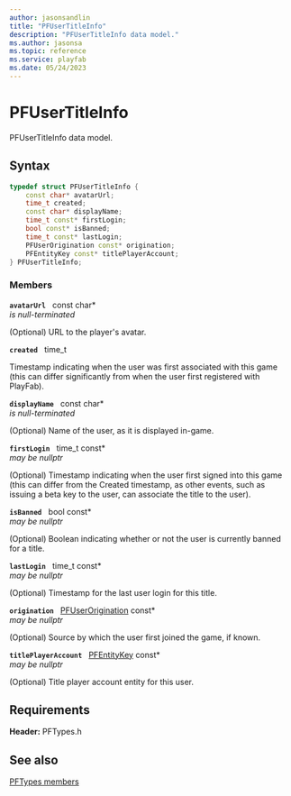 ```yaml
---
author: jasonsandlin
title: "PFUserTitleInfo"
description: "PFUserTitleInfo data model."
ms.author: jasonsa
ms.topic: reference
ms.service: playfab
ms.date: 05/24/2023
---
```


# PFUserTitleInfo  

PFUserTitleInfo data model.  

## Syntax  
  
```cpp
typedef struct PFUserTitleInfo {  
    const char* avatarUrl;  
    time_t created;  
    const char* displayName;  
    time_t const* firstLogin;  
    bool const* isBanned;  
    time_t const* lastLogin;  
    PFUserOrigination const* origination;  
    PFEntityKey const* titlePlayerAccount;  
} PFUserTitleInfo;  
```
  
### Members  
  
**`avatarUrl`** &nbsp; const char*  
*is null-terminated*  
  
(Optional) URL to the player's avatar.
  
**`created`** &nbsp; time_t  
  
Timestamp indicating when the user was first associated with this game (this can differ significantly from when the user first registered with PlayFab).
  
**`displayName`** &nbsp; const char*  
*is null-terminated*  
  
(Optional) Name of the user, as it is displayed in-game.
  
**`firstLogin`** &nbsp; time_t const*  
*may be nullptr*  
  
(Optional) Timestamp indicating when the user first signed into this game (this can differ from the Created timestamp, as other events, such as issuing a beta key to the user, can associate the title to the user).
  
**`isBanned`** &nbsp; bool const*  
*may be nullptr*  
  
(Optional) Boolean indicating whether or not the user is currently banned for a title.
  
**`lastLogin`** &nbsp; time_t const*  
*may be nullptr*  
  
(Optional) Timestamp for the last user login for this title.
  
**`origination`** &nbsp; [PFUserOrigination](../enums/pfuserorigination.md) const*  
*may be nullptr*  
  
(Optional) Source by which the user first joined the game, if known.
  
**`titlePlayerAccount`** &nbsp; [PFEntityKey](pfentitykey-c.md) const*  
*may be nullptr*  
  
(Optional) Title player account entity for this user.
  
  
## Requirements  
  
**Header:** PFTypes.h
  
## See also  
[PFTypes members](../pftypes_members.md)  

  
  
